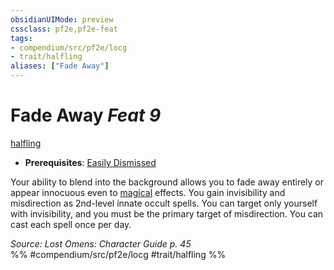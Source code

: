 ```yaml
---
obsidianUIMode: preview
cssclass: pf2e,pf2e-feat
tags:
- compendium/src/pf2e/locg
- trait/halfling
aliases: ["Fade Away"]
---
```

# Fade Away  *Feat 9*  
[halfling](../../rules/traits/halfling.md)  

- **Prerequisites**: [Easily Dismissed](easily-dismissed-locg.md)

Your ability to blend into the background allows you to fade away entirely or appear innocuous even to [magical](../../rules/traits/magical.md) effects. You gain invisibility and misdirection as 2nd-level innate occult spells. You can target only yourself with invisibility, and you must be the primary target of misdirection. You can cast each spell once per day.

*Source: Lost Omens: Character Guide p. 45*  
%% #compendium/src/pf2e/locg #trait/halfling %%